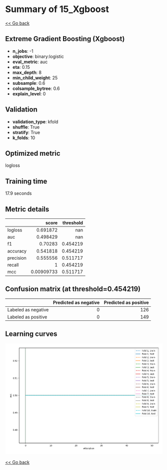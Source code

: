 # Summary of 15_Xgboost

[<< Go back](../README.md)


## Extreme Gradient Boosting (Xgboost)
- **n_jobs**: -1
- **objective**: binary:logistic
- **eval_metric**: auc
- **eta**: 0.15
- **max_depth**: 8
- **min_child_weight**: 25
- **subsample**: 0.6
- **colsample_bytree**: 0.6
- **explain_level**: 0

## Validation
 - **validation_type**: kfold
 - **shuffle**: True
 - **stratify**: True
 - **k_folds**: 10

## Optimized metric
logloss

## Training time

17.9 seconds

## Metric details
|           |      score |   threshold |
|:----------|-----------:|------------:|
| logloss   | 0.691872   |  nan        |
| auc       | 0.498429   |  nan        |
| f1        | 0.70283    |    0.454219 |
| accuracy  | 0.541818   |    0.454219 |
| precision | 0.555556   |    0.511717 |
| recall    | 1          |    0.454219 |
| mcc       | 0.00909733 |    0.511717 |


## Confusion matrix (at threshold=0.454219)
|                     |   Predicted as negative |   Predicted as positive |
|:--------------------|------------------------:|------------------------:|
| Labeled as negative |                       0 |                     126 |
| Labeled as positive |                       0 |                     149 |

## Learning curves
![Learning curves](learning_curves.png)

[<< Go back](../README.md)
